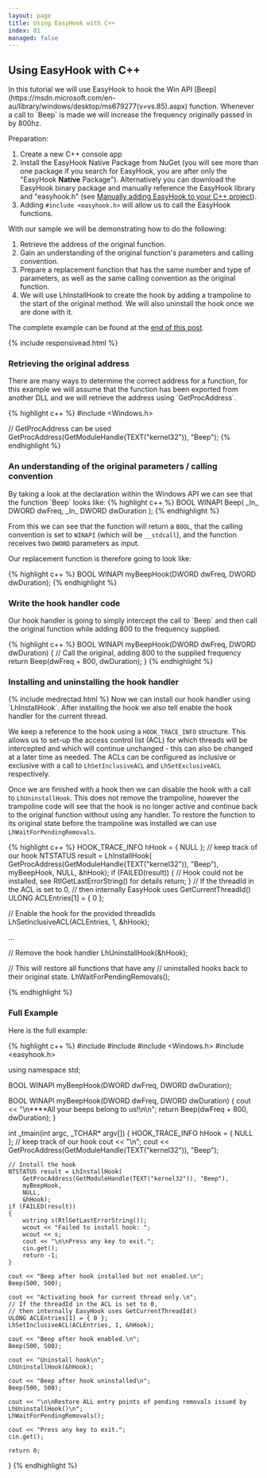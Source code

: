 ```yaml
---
layout: page
title: Using EasyHook with C++
index: 01
managed: false
---
```

<h2>Using EasyHook with C++</h2>
In this tutorial we will use EasyHook to hook the Win API [Beep](https://msdn.microsoft.com/en-au/library/windows/desktop/ms679277(v=vs.85).aspx) function. Whenever a call to `Beep` is made we will increase the frequency originally passed in by 800hz.

Preparation:

 1. Create a new C++ console app
 2. Install the EasyHook Native Package from NuGet (you will see more than one package if you search for EasyHook, you are after only the "EasyHook **Native** Package"). Alternatively you can download the EasyHook binary package and manually reference the EasyHook library and "easyhook.h" (see [Manually adding EasyHook to your C++ project](nativemanuallyaddref.html)).
 3. Adding `#include <easyhook.h>` will allow us to call the EasyHook functions.

With our sample we will be demonstrating how to do the following:

 1. Retrieve the address of the original function.
 2. Gain an understanding of the original function's parameters and calling convention.
 3. Prepare a replacement function that has the same number and type of parameters, as well as the same calling convention as the original function.
 4. We will use LhInstallHook to create the hook by adding a trampoline to the start of the original method. We will also uninstall the hook once we are done with it.

The complete example can be found at the [end of this post](#fullexample).

{% include responsivead.html %}

<h3>Retrieving the original address</h3>
There are many ways to determine the correct address for a function, for this example we will assume that the function has been exported from another DLL and we will retrieve the address using `GetProcAddress`.

{% highlight c++ %}
#include <Windows.h>

// GetProcAddress can be used 
GetProcAddress(GetModuleHandle(TEXT("kernel32")), "Beep");
{% endhighlight %}

<h3>An understanding of the original parameters / calling convention</h3>
By taking a look at the declaration within the Windows API we can see that the function `Beep` looks like:
{% highlight c++ %}
BOOL WINAPI Beep(
    _In_ DWORD dwFreq,
    _In_ DWORD dwDuration
);
{% endhighlight %}

From this we can see that the function will return a `BOOL`, that the calling convention is set to `WINAPI` (which will be `__stdcall`), and the function receives two `DWORD` parameters as input.

Our replacement function is therefore going to look like:

{% highlight c++ %}
BOOL WINAPI myBeepHook(DWORD dwFreq, DWORD dwDuration);
{% endhighlight %}

<h3>Write the hook handler code</h3>
Our hook handler is going to simply intercept the call to `Beep` and then call the original function while adding 800 to the frequency supplied.

{% highlight c++ %}
BOOL WINAPI myBeepHook(DWORD dwFreq, DWORD dwDuration)
{
    // Call the original, adding 800 to the supplied frequency
    return Beep(dwFreq + 800, dwDuration);
}
{% endhighlight %}

<h3>Installing and uninstalling the hook handler</h3>
{% include medrectad.html %}
Now we can install our hook handler using `LhInstallHook`. After installing the hook we also tell enable the hook handler for the current thread.

We keep a reference to the hook using a `HOOK_TRACE_INFO` structure. This allows us to set-up the access control list (ACL) for which threads will be intercepted and which will continue unchanged - this can also be changed at a later time as needed. The ACLs can be configured as inclusive or exclusive with a call to `LhSetInclusiveACL` and `LhSetExclusiveACL` respectively.

Once we are finished with a hook then we can disable the hook with a call to `LhUninstallHook`. This does not remove the trampoline, however the trampoline code will see that the hook is no longer active and continue back to the original function without using any handler. To restore the function to its original state before the trampoline was installed we can use `LhWaitForPendingRemovals`.

{% highlight c++ %}
HOOK_TRACE_INFO hHook = { NULL }; // keep track of our hook
NTSTATUS result = LhInstallHook(
    GetProcAddress(GetModuleHandle(TEXT("kernel32")), "Beep"), 
    myBeepHook, 
    NULL, 
    &hHook);
if (FAILED(result))
{
    // Hook could not be installed, see RtlGetLastErrorString() for details
    return;
}
// If the threadId in the ACL is set to 0, 
// then internally EasyHook uses GetCurrentThreadId()
ULONG ACLEntries[1] = { 0 };

// Enable the hook for the provided threadIds
LhSetInclusiveACL(ACLEntries, 1, &hHook);

...

// Remove the hook handler
LhUninstallHook(&hHook);

// This will restore all functions that have any 
// uninstalled hooks back to their original state.
LhWaitForPendingRemovals();

{% endhighlight %}

<h3><a name="fullexample"></a>Full Example</h3>
Here is the full example:

{% highlight c++ %}
#include <string>
#include <iostream>
#include <Windows.h>
#include <easyhook.h>

using namespace std;

BOOL WINAPI myBeepHook(DWORD dwFreq, DWORD dwDuration);

BOOL WINAPI myBeepHook(DWORD dwFreq, DWORD dwDuration)
{
    cout << "\n****All your beeps belong to us!\n\n";
    return Beep(dwFreq + 800, dwDuration);
}

int _tmain(int argc, _TCHAR* argv[])
{
    HOOK_TRACE_INFO hHook = { NULL }; // keep track of our hook
    cout << "\n";
    cout << GetProcAddress(GetModuleHandle(TEXT("kernel32")), "Beep");
    
    // Install the hook
    NTSTATUS result = LhInstallHook(
        GetProcAddress(GetModuleHandle(TEXT("kernel32")), "Beep"), 
        myBeepHook, 
        NULL, 
        &hHook);
    if (FAILED(result))
    {
        wstring s(RtlGetLastErrorString());
        wcout << "Failed to install hook: ";
        wcout << s;
        cout << "\n\nPress any key to exit.";
        cin.get();
        return -1;
    }
    
    cout << "Beep after hook installed but not enabled.\n";
    Beep(500, 500);

    cout << "Activating hook for current thread only.\n";
    // If the threadId in the ACL is set to 0, 
    // then internally EasyHook uses GetCurrentThreadId()
    ULONG ACLEntries[1] = { 0 };
    LhSetInclusiveACL(ACLEntries, 1, &hHook);

    cout << "Beep after hook enabled.\n";
    Beep(500, 500);

    cout << "Uninstall hook\n";
    LhUninstallHook(&hHook);

    cout << "Beep after hook uninstalled\n";
    Beep(500, 500);

    cout << "\n\nRestore ALL entry points of pending removals issued by LhUninstallHook()\n";
    LhWaitForPendingRemovals();

    cout << "Press any key to exit.";
    cin.get();

    return 0;
}
{% endhighlight %}